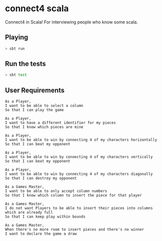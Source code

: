 # connect4 scala
Connect4 in Scala! For interviewing people who know some scala.

## Playing
```bash 
> sbt run
```

## Run the tests
```bash 
> sbt test
```
    
## User Requirements

```
As a Player,
I want to be able to select a column
So that I can play the game
```

```
As a Player,
I want to have a different identifier for my pieces
So that I know which pieces are mine
```

```
As a Player,
I want to be able to win by connecting 4 of my characters horizontally
So that I can beat my opponent
```

```
As a Player,
I want to be able to win by connecting 4 of my characters vertically
So that I can beat my opponent
```

```
As a Player,
I want to be able to win by connecting 4 of my characters diagonally
So that I can destroy my opponent
```

```
As a Games Master,
I want to be able to only accept column numbers
So that I know which column to insert the piece for that player
```

```
As a Games Master,
I do not want Players to be able to insert their pieces into columns which are already full
So that I can keep play within bounds
```

```
As a Games Master,
When there's no more room to insert pieces and there's no winner
I want to declare the game a draw
```


```
